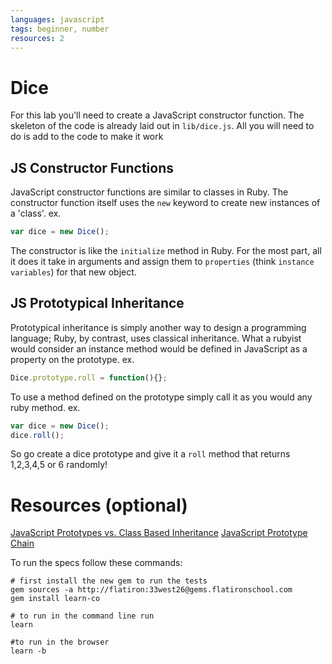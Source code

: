 ```yaml
---
languages: javascript
tags: beginner, number
resources: 2
---
```


# Dice

For this lab you'll need to create a JavaScript constructor function.  The skeleton of the code is already laid out in `lib/dice.js`.  All you will need to do is add to the code to make it work

## JS Constructor Functions
JavaScript constructor functions are similar to classes in Ruby.  The constructor function itself uses the `new` keyword to create new instances of a 'class'.
ex.
```javascript
var dice = new Dice();
```
The constructor is like the `initialize` method in Ruby.  For the most part, all it does it take in arguments and assign them to `properties` (think `instance variables`) for that new object.

## JS Prototypical Inheritance
Prototypical inheritance is simply another way to design a programming language; Ruby, by contrast, uses classical inheritance. What a rubyist would consider an instance method would be defined in JavaScript as a property on the prototype.
ex.
```javascript
Dice.prototype.roll = function(){};
```
To use a method defined on the prototype simply call it as you would any ruby method.
ex.
```javascript
var dice = new Dice();
dice.roll();
```

So go create a dice prototype and give it a `roll` method that returns 1,2,3,4,5 or 6 randomly!

# Resources (optional)
[JavaScript Prototypes vs. Class Based Inheritance](https://developer.mozilla.org/en-US/docs/Web/JavaScript/Guide/Details_of_the_Object_Model)
[JavaScript Prototype Chain](https://developer.mozilla.org/en-US/docs/Web/JavaScript/Guide/Inheritance_and_the_prototype_chain)

To run the specs follow these commands:
```shell
# first install the new gem to run the tests
gem sources -a http://flatiron:33west26@gems.flatironschool.com
gem install learn-co

# to run in the command line run
learn

#to run in the browser
learn -b
```
